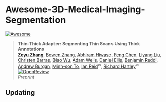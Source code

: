 # Awesome-3D-Medical-Imaging-Segmentation

[![Awesome](https://awesome.re/badge.svg)](https://awesome.re) 

> **Thin-Thick Adapter: Segmenting Thin Scans Using Thick Annotations**<br>
> [**Zeyu Zhang**](https://steve-zeyu-zhang.github.io), [Bowen Zhang](https://www.adelaide.edu.au/directory/b.zhang), [Abhiram Hiwase](https://www.nrf.com.au/news/rotem-latest-research), [Feng Chen](https://www.researchgate.net/scientific-contributions/Feng-Chen-2262634351), [Liyang Liu](https://www.linkedin.com/in/akideliu/), [Christen Barras](https://jonesradiology.com.au/barras-christen), [Biao Wu](https://scholar.google.com/citations?user=Y3SBBWMAAAAJ&hl=en), [Adam Wells](https://www.dradamwells.com.au/), [Daniel Ellis](https://www.thefrontiersconference.org/daniel-ellis), [Benjamin Reddi](https://www.adelaide.edu.au/directory/benjamin.reddi), [Andrew Burgan](https://www.linkedin.com/in/andrew-burgan-572334108/?originalSubdomain=au), [Minh-son To](https://www.flinders.edu.au/people/minhson.to), [Ian Reid](https://cs.adelaide.edu.au/~ianr/)<sup>✉</sup>, [Richard Hartley](http://users.cecs.anu.edu.au/~hartley/)<sup>✉</sup><br>
> [![OpenReview](https://img.shields.io/badge/OpenReview-8c1b13?style=flat-square)](https://openreview.net/forum?id=NF5uhYkI9C)<br>
> _Preprint_


## Updating
